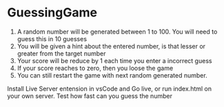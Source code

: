 # GuessingGame

1. A random number will be generated between 1 to 100. You will need to guess this in 10 guesses
2. You will be given a hint about the entered number, is that lesser or greater from the target number
3. Your score will be reduce by 1 each time you enter a incorrect guess
4. If your score reaches to zero, then you loose the game
5. You can still restart the game with next random generated number.

Install Live Server entension in vsCode and Go live, or run index.html on your own server.
Test how fast can you guess the number
